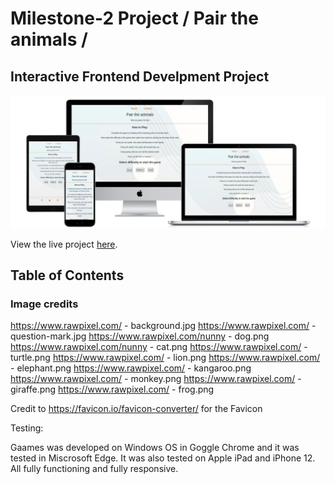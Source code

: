 # Milestone-2 Project / Pair the animals /
## Interactive Frontend Develpment Project

![page mockup](/docs/mockup.png)

View the live project [here](https://syler11.github.io/MS2-Matching-Game/).

## Table of Contents
### Image credits
https://www.rawpixel.com/ - background.jpg
https://www.rawpixel.com/ - question-mark.jpg
https://www.rawpixel.com/nunny - dog.png
https://www.rawpixel.com/nunny - cat.png
https://www.rawpixel.com/ - turtle.png
https://www.rawpixel.com/ - lion.png
https://www.rawpixel.com/ - elephant.png
https://www.rawpixel.com/ - kangaroo.png
https://www.rawpixel.com/ - monkey.png
https://www.rawpixel.com/ - giraffe.png
https://www.rawpixel.com/ - frog.png

Credit to https://favicon.io/favicon-converter/ for the Favicon

Testing:

Gaames was developed on Windows OS in Goggle Chrome and it was tested in Miscrosoft Edge.
It was also tested on Apple iPad and iPhone 12. All fully functioning and fully responsive.